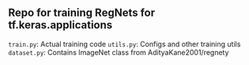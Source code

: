 ## Repo for training RegNets for tf.keras.applications

`train.py`: Actual training code
`utils.py`: Configs and other training utils
`dataset.py`: Contains ImageNet class from AdityaKane2001/regnety
